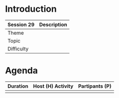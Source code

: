# Introduction

| Session 29 | Description |
| ---------- | ----------- |
| Theme      |             |
| Topic      |             |
| Difficulty |             |

# Agenda

| Duration | Host (H) Activity | Partipants (P) |
| -------- | ----------------- | -------------- |
|          |                   |                |
